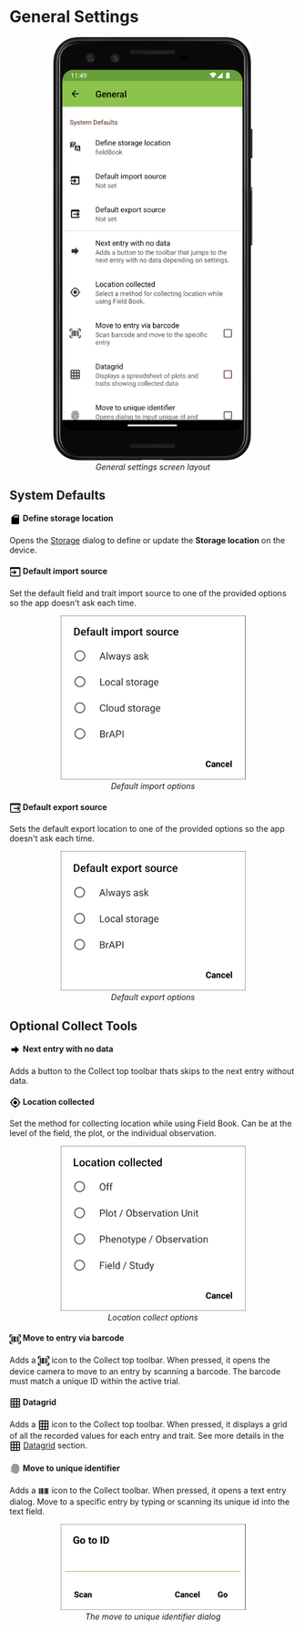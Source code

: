 General Settings
================

<figure align="center" class="image">
  <img src="_static/images/settings/general/settings_general_framed.png" width="350px"> 
  <figcaption><i>General settings screen
layout</i></figcaption> 
</figure>

System Defaults
---------------

#### <img ref="sd" style="vertical-align: middle;" src="/_static/icons/settings/general/sd.png" width="20px">  Define storage location

Opens the <a href="#/storage">Storage</a> dialog to define or update the **Storage location** on the device.

#### <img ref="import" style="vertical-align: middle;" src="/_static/icons/settings/general/application-import.png" width="20px"> Default import source

Set the default field and trait import source to one of the provided
options so the app doesn't ask each time.

<figure align="center" class="image">
  <img src="/_static/images/settings/general/settings_general_import_sources.png" width="325px"> 
  <figcaption><i>Default import options</i></figcaption> 
</figure>

#### <img ref="export" style="vertical-align: middle;" src="/_static/icons/settings/general/application-export.png" width="20px"> Default export source

Sets the default export location to one of the provided options so the
app doesn't ask each time.

<figure align="center" class="image">
  <img src="/_static/images/settings/general/settings_general_export_sources.png" width="325px"> 
  <figcaption><i>Default export options</i></figcaption> 
</figure>

Optional Collect Tools
----------------------

#### <img ref="next" style="vertical-align: middle;" src="/_static/icons/settings/general/arrow-right-bold.png" width="20px"> Next entry with no data

Adds a button to the Collect top toolbar thats skips to the next entry
without data.

#### <img ref="gps" style="vertical-align: middle;" src="/_static/icons/formats/crosshairs-gps.png" width="20px"> Location collected

Set the method for collecting location while using Field Book. Can be at
the level of the field, the plot, or the individual observation.

<figure align="center" class="image">
  <img src="/_static/images/settings/general/settings_general_location_collected.png" width="325px"> 
  <figcaption><i>Location collect options</i></figcaption> 
</figure>

#### <img ref="barcode-scan" style="vertical-align: middle;" src="/_static/icons/settings/general/barcode-scan.png" width="20px"> Move to entry via barcode

Adds a
<img ref="barcode-scan" style="vertical-align: middle;" src="/_static/icons/settings/general/barcode-scan.png" width="20px">
icon to the Collect top toolbar. When pressed, it opens the device
camera to move to an entry by scanning a barcode. The barcode must match
a unique ID within the active trial.

#### <img ref="grid" style="vertical-align: middle;" src="/_static/icons/settings/general/grid.png" width="20px"> Datagrid

Adds a <img ref="grid" style="vertical-align: middle;" src="/_static/icons/settings/general/grid.png" width="20px">
icon to the Collect top toolbar. When pressed, it displays a grid of all
the recorded values for each entry and trait. See more details in the
<a href="datagrid.md"><img style="vertical-align: middle;" src="/_static/icons/settings/general/grid.png" width="20px"></a> [Datagrid](datagrid.md) section.

#### <img ref="fingerprint" style="vertical-align: middle;" src="/_static/icons/settings/general/fingerprint.png" width="20px"> Move to unique identifier

Adds a
<img ref="barcode" style="vertical-align: middle;" src="/_static/icons/settings/general/barcode.png" width="20px"> icon to the Collect toolbar. When pressed, it opens a text entry dialog.
Move to a specific entry by typing or scanning its unique id into the
text field.

<figure align="center" class="image">
  <img src="/_static/images/settings/general/settings_general_moveto_uid.png" width="325px"> 
  <figcaption><i>The move to unique identifier
dialog</i></figcaption> 
</figure>
